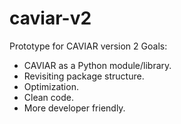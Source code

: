 # caviar-v2
Prototype for CAVIAR version 2
Goals:
- CAVIAR as a Python module/library.
- Revisiting package structure.
- Optimization.
- Clean code.
- More developer friendly.
